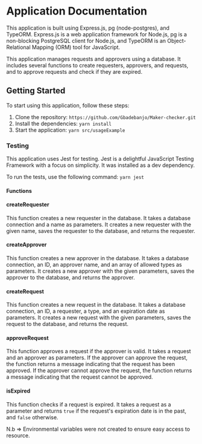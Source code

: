 # Application Documentation
This application is built using Express.js, pg (node-postgres), and TypeORM. Express.js is a web application framework for Node.js, pg is a non-blocking PostgreSQL client for Node.js, and TypeORM is an Object-Relational Mapping (ORM) tool for JavaScript.

This application manages requests and approvers using a database. It includes several functions to create requesters, approvers, and requests, and to approve requests and check if they are expired.


## Getting Started

To start using this application, follow these steps:

1. Clone the repository: `https://github.com/Gbadebanjo/Maker-checker.git`
2. Install the dependencies: `yarn install`
3. Start the application: `yarn src/usageExample`

### Testing

This application uses Jest for testing. Jest is a delightful JavaScript Testing Framework with a focus on simplicity. It was installed as a dev dependency.

To run the tests, use the following command: `yarn jest`

#### Functions

#### createRequester

This function creates a new requester in the database. It takes a database connection and a name as parameters. It creates a new requester with the given name, saves the requester to the database, and returns the requester.

#### createApprover

This function creates a new approver in the database. It takes a database connection, an ID, an approver name, and an array of allowed types as parameters. It creates a new approver with the given parameters, saves the approver to the database, and returns the approver.

#### createRequest

This function creates a new request in the database. It takes a database connection, an ID, a requester, a type, and an expiration date as parameters. It creates a new request with the given parameters, saves the request to the database, and returns the request.

#### approveRequest

This function approves a request if the approver is valid. It takes a request and an approver as parameters. If the approver can approve the request, the function returns a message indicating that the request has been approved. If the approver cannot approve the request, the function returns a message indicating that the request cannot be approved.

#### isExpired

This function checks if a request is expired. It takes a request as a parameter and returns `true` if the request's expiration date is in the past, and `false` otherwise.


N.b => Environmental variables were not created to ensure easy access to resource.